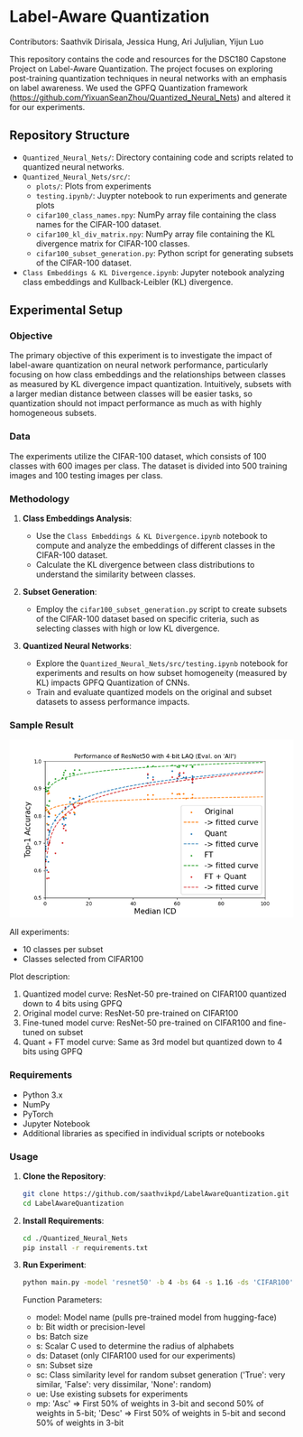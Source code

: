 # Label-Aware Quantization

Contributors: Saathvik Dirisala, Jessica Hung, Ari Juljulian, Yijun Luo

This repository contains the code and resources for the DSC180 Capstone Project on Label-Aware Quantization. The project focuses on exploring post-training quantization techniques in neural networks with an emphasis on label awareness. We used the GPFQ Quantization framework (https://github.com/YixuanSeanZhou/Quantized_Neural_Nets) and altered it for our experiments.

## Repository Structure

- `Quantized_Neural_Nets/`: Directory containing code and scripts related to quantized neural networks.
- `Quantized_Neural_Nets/src/`: 
     - `plots/`: Plots from experiments
     - `testing.ipynb/`: Juypter notebook to run experiments and generate plots
     - `cifar100_class_names.npy`: NumPy array file containing the class names for the CIFAR-100 dataset.
     - `cifar100_kl_div_matrix.npy`: NumPy array file containing the KL divergence matrix for CIFAR-100 classes.
     - `cifar100_subset_generation.py`: Python script for generating subsets of the CIFAR-100 dataset.
- `Class Embeddings & KL Divergence.ipynb`: Jupyter notebook analyzing class embeddings and Kullback-Leibler (KL) divergence.
 
## Experimental Setup

### Objective

The primary objective of this experiment is to investigate the impact of label-aware quantization on neural network performance, particularly focusing on how class embeddings and the relationships between classes as measured by KL divergence impact quantization. Intuitively, subsets with a larger median distance between classes will be easier tasks, so quantization should not impact performance as much as with highly homogeneous subsets.

### Data

The experiments utilize the CIFAR-100 dataset, which consists of 100 classes with 600 images per class. The dataset is divided into 500 training images and 100 testing images per class.

### Methodology

1. **Class Embeddings Analysis**:
   - Use the `Class Embeddings & KL Divergence.ipynb` notebook to compute and analyze the embeddings of different classes in the CIFAR-100 dataset.
   - Calculate the KL divergence between class distributions to understand the similarity between classes.

2. **Subset Generation**:
   - Employ the `cifar100_subset_generation.py` script to create subsets of the CIFAR-100 dataset based on specific criteria, such as selecting classes with high or low KL divergence.

3. **Quantized Neural Networks**:
   - Explore the `Quantized_Neural_Nets/src/testing.ipynb` notebook for experiments and results on how subset homogeneity (measured by KL) impacts GPFQ Quantization of CNNs.
   - Train and evaluate quantized models on the original and subset datasets to assess performance impacts.
  
### Sample Result

![Plot unavailable](https://github.com/saathvikpd/LabelAwareQuantization/blob/main/src/plots/resnet50_4bit_all_median.png)

All experiments:
- 10 classes per subset
- Classes selected from CIFAR100

Plot description:
1. Quantized model curve: ResNet-50 pre-trained on CIFAR100 quantized down to 4 bits using GPFQ
2. Original model curve: ResNet-50 pre-trained on CIFAR100
3. Fine-tuned model curve: ResNet-50 pre-trained on CIFAR100 and fine-tuned on subset
4. Quant + FT model curve: Same as 3rd model but quantized down to 4 bits using GPFQ

### Requirements

- Python 3.x
- NumPy
- PyTorch
- Jupyter Notebook
- Additional libraries as specified in individual scripts or notebooks

### Usage

1. **Clone the Repository**:
   ```bash
   git clone https://github.com/saathvikpd/LabelAwareQuantization.git
   cd LabelAwareQuantization
   ```

2. **Install Requirements**:
   ```bash
   cd ./Quantized_Neural_Nets
   pip install -r requirements.txt
   ```

3. **Run Experiment**:
    ```bash
   python main.py -model 'resnet50' -b 4 -bs 64 -s 1.16 -ds 'CIFAR100' -sn 10 -sc 'False' -ue -mp 'Asc'
   ```
    Function Parameters:
   - model: Model name (pulls pre-trained model from hugging-face)
   - b: Bit width or precision-level
   - bs: Batch size
   - s: Scalar C used to determine the radius of alphabets
   - ds: Dataset (only CIFAR100 used for our experiments)
   - sn: Subset size
   - sc: Class similarity level for random subset generation ('True': very similar, 'False': very dissimilar, 'None': random)
   - ue: Use existing subsets for experiments
   - mp: 'Asc' => First 50% of weights in 3-bit and second 50% of weights in 5-bit; 'Desc' => First 50% of weights in 5-bit and second 50% of weights in 3-bit
